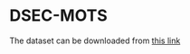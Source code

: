 # DSEC-MOTS
The dataset can be downloaded from [this link](https://drive.google.com/file/d/1QMzw-kmfj6OOxHmlS03TH0fmW_3DA-VF/view?usp=drive_link)
